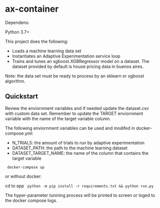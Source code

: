 # ax-container

Dependens:

Python 3.7+

This project does the following:
- Loads a machine learning data set
- Instantiates an Adaptive Experimentation service loop
- Trains and tunes an xgboost.XGBRegressor model on a dataset. The dataset provided by default is house pricing data in buenos aires.

Note: the data set must be ready to process by an sklearn or xgboost algorithm.

## Quickstart

Review the enviornment variables and if needed update the dataset.csv with custom data set. Remember to update the TARGET enviornment variable with the name of the target variable column.

The following enviornment variables can be used and modifed in docker-compose.yml:
 - N_TRIALS: the amount of trials to run by adaptive experimentation
 - DATASET_PATH: the path to the machine learning dataset
 - DATASET_TARGET_NAME: the name of the column that contains the target variable

``` docker-compose up```

or without docker:

cd to app
``` python -m pip install -r requirements.txt && python run.py```

The hyper-parameter tunining process will be printed to screen or loged to the docker compose logs.